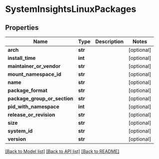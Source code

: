 # SystemInsightsLinuxPackages

## Properties
Name | Type | Description | Notes
------------ | ------------- | ------------- | -------------
**arch** | **str** |  | [optional] 
**install_time** | **int** |  | [optional] 
**maintainer_or_vendor** | **str** |  | [optional] 
**mount_namespace_id** | **str** |  | [optional] 
**name** | **str** |  | [optional] 
**package_format** | **str** |  | [optional] 
**package_group_or_section** | **str** |  | [optional] 
**pid_with_namespace** | **int** |  | [optional] 
**release_or_revision** | **str** |  | [optional] 
**size** | **str** |  | [optional] 
**system_id** | **str** |  | [optional] 
**version** | **str** |  | [optional] 

[[Back to Model list]](../README.md#documentation-for-models) [[Back to API list]](../README.md#documentation-for-api-endpoints) [[Back to README]](../README.md)

